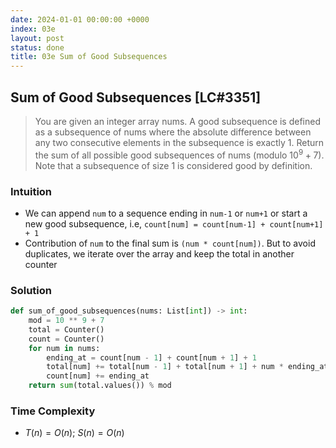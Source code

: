 ```yaml
---
date: 2024-01-01 00:00:00 +0000
index: 03e
layout: post
status: done
title: 03e Sum of Good Subsequences
---
```


## Sum of Good Subsequences [LC#3351]
> You are given an integer array nums. A good subsequence is defined as a subsequence of nums where the absolute difference between any two consecutive elements in the subsequence is exactly 1. Return the sum of all possible good subsequences of nums (modulo  $10^9 + 7$). Note that a subsequence of size 1 is considered good by definition.

### Intuition
- We can append `num` to a sequence ending in `num-1` or `num+1` or start a new good subsequence, i.e,  `count[num] = count[num-1] + count[num+1] + 1`
- Contribution of `num` to the final sum is `(num * count[num])`. But to avoid duplicates, we iterate over the array and keep the total in another counter

### Solution
```python
def sum_of_good_subsequences(nums: List[int]) -> int:
    mod = 10 ** 9 + 7
    total = Counter()
    count = Counter()
    for num in nums:
        ending_at = count[num - 1] + count[num + 1] + 1
        total[num] += total[num - 1] + total[num + 1] + num * ending_at
        count[num] += ending_at
    return sum(total.values()) % mod
```

### Time Complexity
- $T(n) = O(n)$; $S(n) = O(n)$